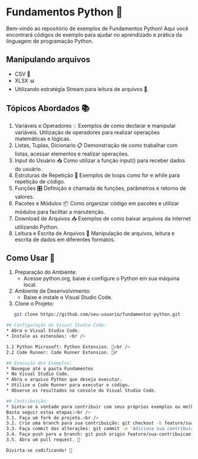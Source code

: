 # Fundamentos Python 🐍

Bem-vindo ao repositório de exemplos de Fundamentos Python! Aqui você encontrará códigos de exemplo para ajudar no aprendizado e prática da linguagem de programação Python.

## Manipulando arquivos
* CSV 📄
* XLSX 📊
* Utilizando estratégia Stream para leitura de arquivos 📜.

## Tópicos Abordados 📚
   1. Variáveis e Operadores 💡
   Exemplos de como declarar e manipular variáveis.
   Utilização de operadores para realizar operações matemáticas e lógicas.
   2. Listas, Tuplas, Dicionario 📋
   Demonstração de como trabalhar com listas, acessar elementos e realizar 
   operações.
   3. Input do Usuário 📥
   Como utilizar a função input() para receber dados do usuário.
   4. Estruturas de Repetição 🔁
   Exemplos de loops como for e while para repetição de código.
   5. Funções 🎛️
   Definição e chamada de funções, parâmetros e retorno de valores.
   6. Pacotes e Módulos 📦
   Como organizar código em pacotes e utilizar módulos para facilitar a manutenção.
   7. Download de Arquivos 📥
   Exemplos de como baixar arquivos da internet utilizando Python.
   8. Leitura e Escrita de Arquivos 📄
   Manipulação de arquivos, leitura e escrita de dados em diferentes formatos.

## Como Usar 🚀
   1. Preparação do Ambiente:
      * Acesse python.org, baixe e configure o Python em sua máquina local.
   2. Ambiente de Desenvolvimento:
      * Baixe e instale o Visual Studio Code.
   3. Clone o Projeto:
   ```bash
      git clone https://github.com/seu-usuario/fundamentos-python.git

## Configuração do Visual Studio Code:
   * Abra o Visual Studio Code.
   * Instale as extensões: <br />

   1.1 Python Microsoft: Python Extension. 🐍<br />
   2.2 Code Runner: Code Runner Extension. 🏃‍♂️

## Execução dos Exemplos:
   * Navegue até a pasta Fundamentos
   * No Visual Studio Code.
   * Abra o arquivo Python que deseja executar.
   * Utilize o Code Runner para executar o código.
   * Observe os resultados no console do Visual Studio Code.

## Contribuição:
   * Sinta-se à vontade para contribuir com seus próprios exemplos ou melhorias. <br />
   Basta seguir estas etapas:<br />
   3.1. Faça um fork do projeto.<br />
   3.2. Crie uma branch para sua contribuição: git checkout -b feature/sua-contribuicao. 🌿<br />
   3.3. Faça commit das alterações: git commit -m 'Adiciona sua contribuição'. 📝<br />
   3.4. Faça push para a branch: git push origin feature/sua-contribuicao. 🚀<br />
   3.5. Abra um pull request. 🔄

   Divirta-se codificando! 🚀

